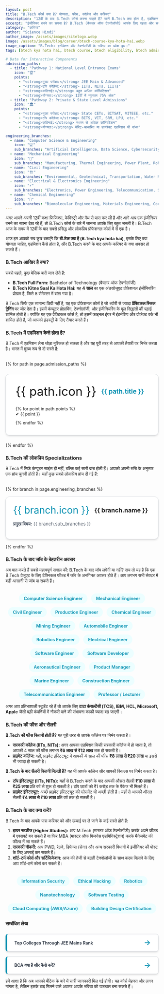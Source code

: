 ```yaml
---
layout: post
title: "B.Tech कोर्स क्या है? योग्यता, फीस, कॉलेज और करियर"
description: "12वीं के बाद B.Tech कोर्स करना चाहते हैं? जानें B.Tech क्या होता है, एडमिशन प्रक्रिया (JEE & Direct), टॉप ब्रांच, फीस, कॉलेज और B.Tech के बाद जॉब और सैलरी की पूरी जानकारी।"
excerpt: "इंजीनियर बनने का सपना है? B.Tech (बैचलर ऑफ टेक्नोलॉजी) आपके लिए पहला और सबसे महत्वपूर्ण कदम है। यह 4-वर्षीय प्रोफेशनल डिग्री आपको टेक्नोलॉजी की दुनिया का एक्सपर्ट बनाती है। आइए, B.Tech कोर्स की हर छोटी-बड़ी बात को गहराई से समझते हैं।"
category: "करियर"
author: "Science Hindi"
author_image: /assets/images/sitelogo.webp
image: /assets/images/blog/career/btech-course-kya-hota-hai.webp
image_caption: "B.Tech: इनोवेशन और टेक्नोलॉजी के भविष्य का प्रवेश द्वार।"
tags: [btech kya hota hai, btech course, btech eligibility, btech admissions, engineering courses, iit jee, btech colleges]

# Data for Interactive Components
admission_paths:
  - title: "Pathway 1: National Level Entrance Exams"
    icon: "🏆"
    points:
      - "<strong>मुख्य परीक्षा:</strong> JEE Main & Advanced"
      - "<strong>टॉप कॉलेज:</strong> IITs, NITs, IIITs"
      - "<strong>कठिनाई:</strong> बहुत अधिक कॉम्पिटिशन"
      - "<strong>योग्यता:</strong> 12वीं में न्यूनतम 75% अंक"
  - title: "Pathway 2: Private & State Level Admissions"
    icon: "🏛️"
    points:
      - "<strong>मुख्य परीक्षा:</strong> State CETs, BITSAT, VITEEE, etc."
      - "<strong>टॉप कॉलेज:</strong> BITS, VIT, SRM, LPU, etc."
      - "<strong>कठिनाई:</strong> मध्यम से अधिक कॉम्पिटिशन"
      - "<strong>योग्यता:</strong> मेरिट-आधारित या डायरेक्ट एडमिशन भी संभव"

engineering_branches:
  - name: "Computer Science & Engineering"
    icon: "💻"
    sub_branches: "Artificial Intelligence, Data Science, Cybersecurity, Cloud Computing"
  - name: "Mechanical Engineering"
    icon: "🔧"
    sub_branches: "Manufacturing, Thermal Engineering, Power Plant, Robotics, Energy Engineering"
  - name: "Civil Engineering"
    icon: "🏗️"
    sub_branches: "Environmental, Geotechnical, Transportation, Water Resources Engineering"
  - name: "Electrical & Electronics Engineering"
    icon: "⚡"
    sub_branches: "Electronics, Power Engineering, Telecommunication, Signal Processing"
  - name: "Chemical Engineering"
    icon: "🧪"
    sub_branches: "Biomolecular Engineering, Materials Engineering, Corrosion Engineering"
---
```


<style>
:root {
  --post-primary-color: #0891b2; /* Cyan */
  --post-secondary-color: #6366f1; /* Indigo */
  --post-text-color-primary: #1f2937;
  --post-text-color-secondary: #4b5563;
  --post-bg-light: #ecfeff; /* Light Cyan */
  --post-bg-card: #ffffff;
  --post-border-light: #d1d5db;
  --post-box-shadow: 0 4px 6px -1px rgba(0,0,0,0.1), 0 2px 4px -2px rgba(0,0,0,0.1);
}
.post-prose{font-family:'Inter',sans-serif;color:var(--post-text-color-secondary);line-height:1.8;font-size:1.1rem}.post-prose h1,.post-prose h2,.post-prose h3,.post-prose h4,.post-prose h5,.post-prose h6{font-family:'Poppins',sans-serif;color:var(--post-text-color-primary);font-weight:700;line-height:1.3}.post-prose h2{font-size:2.25rem;margin-top:3.5rem;margin-bottom:1.5rem;text-align:center;position:relative;padding-bottom:1rem}.post-prose h2::after{content:'';position:absolute;width:80px;height:4px;background:linear-gradient(to right,var(--post-primary-color),var(--post-secondary-color));bottom:0;left:50%;transform:translateX(-50%);border-radius:2px}.post-prose h3{font-size:1.75rem;margin-top:2.5rem;margin-bottom:1rem}.post-prose strong{font-weight:600;color:var(--post-text-color-primary)}.post-prose ul{list-style-type:'✔ ';padding-left:1.5rem}
.related-posts-container{display:grid;grid-template-columns:1fr;gap:1rem;margin-top:1.5rem}.related-post-card{display:flex;justify-content:space-between;align-items:center;padding:1rem 1.5rem;background-color:var(--post-bg-card);border:1px solid var(--post-border-light);border-left:5px solid var(--post-primary-color);border-radius:.5rem;text-decoration:none;color:var(--post-text-color-primary);font-weight:600;box-shadow:var(--post-box-shadow);transition:transform .2s ease-in-out,box-shadow .2s ease-in-out}.related-post-card:hover{transform:translateY(-4px);box-shadow:0 10px 15px -3px rgba(0,0,0,.1),0 4px 6px -4px rgba(0,0,0,.1);color:var(--post-primary-color)}.related-post-card .arrow{font-size:1.5rem;line-height:1;color:var(--post-primary-color);transition:transform .2s ease-in-out}.related-post-card:hover .arrow{transform:translateX(5px)}

/* === NEW: Admission Pathway Grid === */
.pathway-grid{display:grid;grid-template-columns:repeat(auto-fit,minmax(300px,1fr));gap:1.5rem;margin-top:2rem}.pathway-card{background-color:var(--post-bg-card);border:1px solid var(--post-border-light);border-radius:.75rem;padding:2rem;box-shadow:var(--post-box-shadow)}.pathway-card-header{display:flex;align-items:center;gap:1rem;margin-bottom:1.5rem}.pathway-icon{font-size:2.5rem}.pathway-card h3{margin:0;font-size:1.3rem;color:var(--post-primary-color)}.pathway-card ul{list-style-type:none;padding:0;margin:0}.pathway-card li{margin-bottom:.75rem}

/* === NEW: Engineering Branches List === */
.branch-list{margin-top:2rem;display:grid;gap:1rem}.branch-item{background-color:var(--post-bg-card);border:1px solid var(--post-border-light);border-radius:.75rem;padding:1.5rem;box-shadow:var(--post-box-shadow);transition:box-shadow .2s ease}.branch-item:hover{box-shadow:0 10px 15px -3px rgba(0,0,0,.1),0 4px 6px -4px rgba(0,0,0,.1)}.branch-header{display:flex;align-items:center;gap:1rem;margin-bottom:1rem}.branch-icon{font-size:2rem;color:var(--post-primary-color)}.branch-item h4{margin:0;font-size:1.25rem}.branch-sub{font-size:.95rem;color:var(--post-text-color-secondary)}

/* === NEW: Job Chip Cloud === */
.job-chip-container{display:flex;flex-wrap:wrap;gap:.75rem;margin-top:2rem;justify-content:center}.job-chip{background-color:var(--post-bg-light);color:var(--post-primary-color);padding:.5rem 1rem;border-radius:999px;font-size:.9rem;font-weight:600;transition:background-color .2s ease}.job-chip:hover{background-color:#ccfbf1;color:#115e59}

/* === DARK MODE OVERRIDES === */
.dark-mode .post-prose{--post-text-color-primary:#f1f5f9;--post-text-color-secondary:#94a3b8;--post-bg-light:#1e293b;--post-bg-card:#1e293b;--post-border-light:#334155;--post-box-shadow:0 4px 6px -1px rgba(0,0,0,.3),0 2px 4px -2px rgba(0,0,0,.3)}.dark-mode .related-post-card{border-left-color:var(--post-secondary-color)}.dark-mode .related-post-card:hover{color:var(--post-secondary-color)}.dark-mode .related-post-card .arrow{color:var(--post-secondary-color)}.dark-mode .pathway-card{background-color:#1e293b}.dark-mode .pathway-card h3{color:var(--post-secondary-color)}.dark-mode .branch-item{background-color:#1e293b}.dark-mode .branch-icon{color:var(--post-secondary-color)}.dark-mode .job-chip{background-color:#334155;color:#e2e8f0}.dark-mode .job-chip:hover{background-color:var(--post-secondary-color);color:white}
</style>

अगर आपने अपनी 12वीं कक्षा फिजिक्स, केमिस्ट्री और मैथ से पास कर ली है और आगे आप एक इंजीनियर बनने का सपना देख रहे हैं, तो B.Tech कोर्स के बारे में जानना आपके लिए बहुत जरूरी है। B.Tech आज के समय में 12वीं के बाद सबसे प्रसिद्ध और लोकप्रिय प्रोफेशनल कोर्स में से एक है।

आज हम आपको सब कुछ बताएंगे कि **बी.टेक क्या है (B.Tech kya hota hai)**, इसके लिए क्या योग्यता चाहिए, एडमिशन कैसे होता है, और B.Tech करने के बाद आपके करियर के क्या अवसर हो सकते हैं।

### B.Tech आखिर है क्या?
सबसे पहले, कुछ बेसिक बातें जान लेते हैं:
* **B.Tech Full Form:** Bachelor of Technology (बैचलर ऑफ टेक्नोलॉजी)
* **B.Tech Kitne Saal Ka Hota Hai:** यह **4 साल** का एक अंडरग्रेजुएट प्रोफेशनल इंजीनियरिंग प्रोग्राम है, जिसे 8 सेमेस्टर में बांटा गया है।

B.Tech सिर्फ एक सामान्य डिग्री नहीं है, यह एक प्रोफेशनल कोर्स है जो थ्योरी से ज्यादा **प्रैक्टिकल स्किल ट्रेनिंग** पर जोर देता है। इसमें कंप्यूटर प्रोग्रामिंग, टेक्नोलॉजी, और इंजीनियरिंग के मूल सिद्धांतों की पढ़ाई शामिल होती है। क्योंकि यह एक प्रैक्टिकल कोर्स है, तो इसमें फाइनल ईयर में इंटर्नशिप और प्रोजेक्ट वर्क भी शामिल होते हैं, जो आपको इंडस्ट्री के लिए तैयार करते हैं।

### B.Tech में एडमिशन कैसे होता है?
B.Tech में एडमिशन लेना थोड़ा मुश्किल हो सकता है और यह पूरी तरह से आपकी तैयारी पर निर्भर करता है। भारत में मुख्य रूप से दो रास्ते हैं:

<div class="pathway-grid">
{% for path in page.admission_paths %}
  <div class="pathway-card">
    <div class="pathway-card-header">
      <div class="pathway-icon">{{ path.icon }}</div>
      <h3>{{ path.title }}</h3>
    </div>
    <ul>
      {% for point in path.points %}
      <li>✔ {{ point }}</li>
      {% endfor %}
    </ul>
  </div>
{% endfor %}
</div>

### B.Tech की लोकप्रिय Specializations
B.Tech में सिर्फ कंप्यूटर साइंस ही नहीं, बल्कि कई सारी ब्रांच होती हैं। आपको अपनी रुचि के अनुसार एक ब्रांच चुननी होती है। यहाँ कुछ सबसे लोकप्रिय ब्रांच दी गई हैं:

<div class="branch-list">
{% for branch in page.engineering_branches %}
  <div class="branch-item">
    <div class="branch-header">
      <div class="branch-icon">{{ branch.icon }}</div>
      <h4>{{ branch.name }}</h4>
    </div>
    <p class="branch-sub"><strong>प्रमुख विषय:</strong> {{ branch.sub_branches }}</p>
  </div>
{% endfor %}
</div>

### B.Tech के बाद जॉब के बेहतरीन अवसर
अब बात करते हैं सबसे महत्वपूर्ण सवाल की: B.Tech के बाद जॉब लगेगी या नहीं? सच तो यह है कि एक B.Tech ग्रेजुएट के लिए टेक्निकल फील्ड में जॉब के अनगिनत अवसर होते हैं। आप लगभग सभी सेक्टर में बड़ी आसानी से जॉब पा सकते हैं।

<div class="job-chip-container">
  <span class="job-chip">Computer Science Engineer</span>
  <span class="job-chip">Mechanical Engineer</span>
  <span class="job-chip">Civil Engineer</span>
  <span class="job-chip">Production Engineer</span>
  <span class="job-chip">Chemical Engineer</span>
  <span class="job-chip">Mining Engineer</span>
  <span class="job-chip">Automobile Engineer</span>
  <span class="job-chip">Robotics Engineer</span>
  <span class="job-chip">Electrical Engineer</span>
  <span class="job-chip">Software Engineer</span>
  <span class="job-chip">Software Developer</span>
  <span class="job-chip">Aeronautical Engineer</span>
  <span class="job-chip">Product Manager</span>
  <span class="job-chip">Marine Engineer</span>
  <span class="job-chip">Construction Engineer</span>
  <span class="job-chip">Telecommunication Engineer</span>
  <span class="job-chip">Professor / Lecturer</span>
</div>

अगर आप प्रतिभाशाली स्टूडेंट रहे हैं तो आपके लिए **टाटा कंसल्टेंसी (TCS), IBM, HCL, Microsoft, Apple** जैसी बड़ी कंपनियों में नौकरी पाने की संभावना काफी ज्यादा बढ़ जाएगी।

### B.Tech की फीस और सैलरी
**B.Tech की फीस कितनी होती है?**
यह पूरी तरह से आपके कॉलेज पर निर्भर करता है।
* **सरकारी कॉलेज (IITs, NITs):** अगर आपका एडमिशन किसी सरकारी कॉलेज में हो जाता है, तो आपकी 4 साल की फीस लगभग **₹6 लाख से ₹12 लाख** तक हो सकती है।
* **प्राइवेट कॉलेज:** वहीं, प्राइवेट इंस्टिट्यूट में आपकी 4 साल की फीस **₹8 लाख से ₹20 लाख** या इससे भी ज्यादा हो सकती है।

**B.Tech के बाद सैलरी कितनी मिलती है?**
यह भी आपके कॉलेज और आपकी स्किल्स पर निर्भर करता है।
* **टॉप इंस्टिट्यूट (IITs, NITs):** यहाँ से B.Tech करने के बाद आपकी औसत सैलरी **₹10 लाख से ₹25 लाख** प्रति वर्ष से शुरू हो सकती है। टॉप छात्रों को ₹1 करोड़ तक के पैकेज भी मिलते हैं।
* **प्राइवेट इंस्टिट्यूट:** अच्छे प्राइवेट इंस्टिट्यूट की प्लेसमेंट भी अच्छी होती है। यहाँ से आपकी औसत सैलरी **₹4 लाख से ₹10 लाख** प्रति वर्ष तक हो सकती है।

### B.Tech के बाद क्या करें?
B.Tech के बाद आपके पास करियर को और ऊंचाई पर ले जाने के कई रास्ते होते हैं:
1.  **हायर स्टडीज (Higher Studies):** आप M.Tech (मास्टर ऑफ टेक्नोलॉजी) करके अपने फील्ड में एक्सपर्ट बन सकते हैं या फिर MBA (मास्टर ऑफ बिजनेस एडमिनिस्ट्रेशन) करके मैनेजमेंट की फील्ड में जा सकते हैं।
2.  **सरकारी नौकरी:** आप PWD, रेलवे, डिफेन्स (सेना) और अन्य सरकारी विभागों में इंजीनियर की पोस्ट के लिए अप्लाई कर सकते हैं।
3.  **शॉर्ट-टर्म कोर्स और सर्टिफिकेशन:** आज की तेजी से बढ़ती टेक्नोलॉजी के साथ कदम मिलाने के लिए आप शॉर्ट-टर्म कोर्स कर सकते हैं।

<div class="job-chip-container">
  <span class="job-chip">Information Security</span>
  <span class="job-chip">Ethical Hacking</span>
  <span class="job-chip">Robotics</span>
  <span class="job-chip">Nanotechnology</span>
  <span class="job-chip">Software Testing</span>
  <span class="job-chip">Cloud Computing (AWS/Azure)</span>
  <span class="job-chip">Building Design Certification</span>
</div>

### सम्बंधित लेख
<div class="related-posts-container">
  <a href="#" class="related-post-card">
    <span>Top Colleges Through JEE Mains Rank</span>
    <span class="arrow">→</span>
  </a>
  <a href="https://sciencehindi.in/bca-kya-hai-kaise-kare/" class="related-post-card">
    <span>BCA क्या है और कैसे करें?</span>
    <span class="arrow">→</span>
  </a>
</div>

हमें आशा है कि अब आपको बीटेक के बारे में सारी जानकारी मिल गई होगी। यह कोर्स मेहनत और लगन मांगता है, लेकिन इसके बाद मिलने वाले अवसर आपके भविष्य को उज्ज्वल बना सकते हैं।

